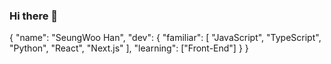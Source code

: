### Hi there 👋
{
  "name": "SeungWoo Han",
  "dev": {
    "familiar": [
      "JavaScript", "TypeScript", "Python",
      "React", "Next.js"
    ],
    "learning": ["Front-End"]
  }
}

